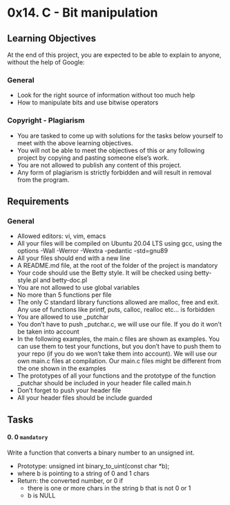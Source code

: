 # 0x14. C - Bit manipulation


## Learning Objectives
At the end of this project, you are expected to be able to explain to anyone, without the help of Google:


### General
 - Look for the right source of information without too much help
 - How to manipulate bits and use bitwise operators


### Copyright - Plagiarism
 - You are tasked to come up with solutions for the tasks below yourself to meet with the above learning objectives.
 - You will not be able to meet the objectives of this or any following project by copying and pasting someone else’s work.
 - You are not allowed to publish any content of this project.
 - Any form of plagiarism is strictly forbidden and will result in removal from the program.


## Requirements
 
### General
 - Allowed editors: vi, vim, emacs
 - All your files will be compiled on Ubuntu 20.04 LTS using gcc, using the options -Wall -Werror -Wextra -pedantic -std=gnu89
 - All your files should end with a new line
 - A README.md file, at the root of the folder of the project is mandatory
 - Your code should use the Betty style. It will be checked using betty-style.pl and betty-doc.pl
 - You are not allowed to use global variables
 - No more than 5 functions per file
 - The only C standard library functions allowed are malloc, free and exit. Any use of functions like printf, puts, calloc, realloc etc… is forbidden
 - You are allowed to use _putchar
 - You don’t have to push _putchar.c, we will use our file. If you do it won’t be taken into account
 - In the following examples, the main.c files are shown as examples. You can use them to test your functions, but you don’t have to push them to your repo (if you do we won’t take them into account). We will use our own main.c files at compilation. Our main.c files might be different from the one shown in the examples
 - The prototypes of all your functions and the prototype of the function _putchar should be included in your header file called main.h
 - Don’t forget to push your header file
 - All your header files should be include guarded


## Tasks

#### 0. 0                                                    ```mandatory```
Write a function that converts a binary number to an unsigned int.

 - Prototype: unsigned int binary_to_uint(const char *b);
 - where b is pointing to a string of 0 and 1 chars
 - Return: the converted number, or 0 if
 	- there is one or more chars in the string b that is not 0 or 1
	- b is NULL

